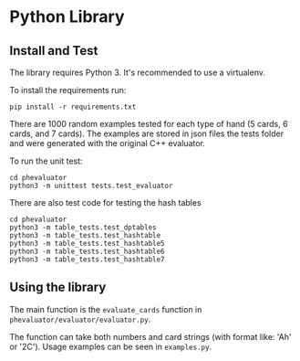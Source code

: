 # Python Library

## Install and Test
The library requires Python 3. It's recommended to use a virtualenv. 

To install the requirements run:
```
pip install -r requirements.txt
``` 


There are 1000 random examples tested for each type of hand (5 cards, 6 cards, and 7 cards). The examples are stored in json files the tests folder and were generated with the original C++ evaluator.


To run the unit test:

```
cd phevaluator
python3 -m unittest tests.test_evaluator
```

There are also test code for testing the hash tables
```
cd phevaluator
python3 -m table_tests.test_dptables
python3 -m table_tests.test_hashtable
python3 -m table_tests.test_hashtable5
python3 -m table_tests.test_hashtable6
python3 -m table_tests.test_hashtable7
```

## Using the library
The main function is the `evaluate_cards` function in `phevaluator/evaluator/evaluator.py`.

The function can take both numbers and card strings (with format like: 'Ah' or '2C'). Usage examples can be seen in `examples.py`.

